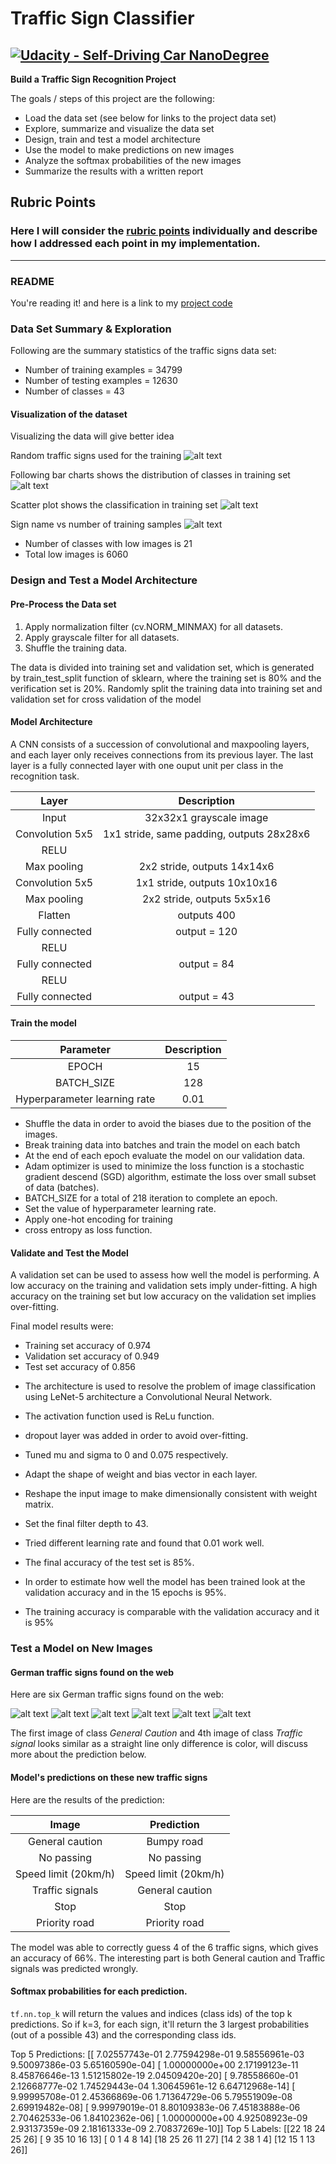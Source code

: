 # **Traffic Sign Classifier** 

[![Udacity - Self-Driving Car NanoDegree](https://s3.amazonaws.com/udacity-sdc/github/shield-carnd.svg)](http://www.udacity.com/drive)
---

**Build a Traffic Sign Recognition Project**

The goals / steps of this project are the following:
* Load the data set (see below for links to the project data set)
* Explore, summarize and visualize the data set
* Design, train and test a model architecture
* Use the model to make predictions on new images
* Analyze the softmax probabilities of the new images
* Summarize the results with a written report


[//]: # (Image References)

[image1]: ./Writeup/dataset_summary.png "dataset_summary"
[image2]: ./Writeup/class_distribution.png "Distribution"
[image3]: ./Writeup/class_scatter.png "Scatter"
[image4]: ./Writeup/class_histogram.png "Sign Name"
[image5]: ./traffic_signs_samples/image1.jpg "Traffic Sign 1"
[image6]: ./traffic_signs_samples/image2.jpg "Traffic Sign 2"
[image7]: ./traffic_signs_samples/image3.jpg "Traffic Sign 3"
[image8]: ./traffic_signs_samples/image4.jpg "Traffic Sign 4"
[image9]: ./traffic_signs_samples/image5.jpg "Traffic Sign 5"
[image10]: ./traffic_signs_samples/image6.jpg "Traffic Sign 6"

## Rubric Points
### Here I will consider the [rubric points](https://review.udacity.com/#!/rubrics/481/view) individually and describe how I addressed each point in my implementation.  

---
### README

You're reading it! and here is a link to my [project code](https://github.com/velsarav/Traffic-Sign-Classifier/Traffic_sign_classifier.ipynb)

### Data Set Summary & Exploration

Following are the summary statistics of the traffic signs data set:


* Number of training examples = 34799
* Number of testing examples = 12630
* Number of classes = 43

#### Visualization of the dataset

Visualizing the data will give better idea

Random traffic signs used for the training
![alt text][image1]

Following bar charts shows the distribution of classes in training set
![alt text][image2]

Scatter plot shows the classification in training set
![alt text][image3]

Sign name vs number of training samples
![alt text][image4]

* Number of classes with low images is 21
* Total low images is 6060

### Design and Test a Model Architecture

#### Pre-Process the Data set


1.  Apply normalization filter (cv.NORM_MINMAX) for all datasets.
2.  Apply grayscale filter for all datasets.
3.  Shuffle the training data.

The data is divided into training set and validation set, which is generated by train_test_split function of sklearn, where the training set is 80% and the verification set is 20%. Randomly split the training data into training set and validation set for cross validation of the model


#### Model Architecture

A CNN consists of a succession of convolutional and maxpooling layers, and each layer only receives connections from its previous layer. The last layer is a fully connected layer with one ouput unit per class in the recognition task.

| Layer         		|     Description	        					| 
|:---------------------:|:---------------------------------------------:| 
| Input         		| 32x32x1 grayscale image   					| 
| Convolution 5x5     	| 1x1 stride, same padding, outputs 28x28x6 	|
| RELU					|												|
| Max pooling	      	| 2x2 stride, outputs 14x14x6  				    |
| Convolution 5x5	    | 1x1 stride, outputs 10x10x16        		    |
| Max pooling	      	| 2x2 stride, outputs 5x5x16  				    |
| Flatten               | outputs 400                                   |
| Fully connected		| output = 120     								|
| RELU					|												|
| Fully connected		| output = 84     								|
| RELU					|												|
| Fully connected		| output = 43     								|

#### Train the model
| Parameter         	                |     Description	        					| 
|:-------------------------------------:|:---------------------------------------------:| 
| EPOCH         		                | 15 					                        | 
| BATCH_SIZE         	                | 128 					                        | 
| Hyperparameter learning rate         	| 0.01 					                        |

- Shuffle the data in order to avoid the biases due to the position of the images.
- Break training data into batches and train the model on each batch
- At the end of each epoch evaluate the model on our validation data.
- Adam optimizer is used to minimize the loss function is a stochastic gradient descend (SGD) algorithm, estimate the loss over small subset of data (batches).
- BATCH_SIZE for a total of 218 iteration to complete an epoch.
- Set the value of hyperparameter learning rate.
- Apply one-hot encoding for training
- cross entropy as loss function.

#### Validate and Test the Model


A validation set can be used to assess how well the model is performing. A low accuracy on the training and validation sets imply under-fitting. A high accuracy on the training set but low accuracy on the validation set implies over-fitting.

Final model results were:
* Training set accuracy of 0.974
* Validation set accuracy of 0.949
* Test set accuracy of 0.856


- The architecture is used to resolve the problem of image classification using LeNet-5 architecture a Convolutional Neural Network. 
- The activation function used is ReLu function. 
- dropout layer was added in order to avoid over-fitting. 
- Tuned mu and sigma to 0 and 0.075 respectively.
- Adapt the shape of weight and bias vector in each layer. 
- Reshape the input image to make dimensionally consistent with weight matrix. 
- Set the final filter depth to 43. 
- Tried different learning rate and found that 0.01 work well.

- The final accuracy of the test set is 85%. 
- In order to estimate how well the model has been trained look at the validation accuracy and in the 15 epochs is 95%. 
- The training accuracy is comparable with the validation accuracy and it is 95%
 

### Test a Model on New Images

#### German traffic signs found on the web 
Here are six German traffic signs found on the web:

![alt text][image5] ![alt text][image6] ![alt text][image7] 
![alt text][image8] ![alt text][image9] ![alt text][image10]

The first image of class *General Caution* and 4th image of class *Traffic signal* looks similar as a straight line only difference is color, will discuss more about the prediction below.

#### Model's predictions on these new traffic signs
Here are the results of the prediction:

| Image			        |     Prediction	        					| 
|:---------------------:|:---------------------------------------------:| 
| General caution      		| Bumpy road				| 
| No passing    			| No passing 										|
| Speed limit (20km/h)				| Speed limit (20km/h)											|
| Traffic signals	      		| General caution					 				|
| Stop			| Stop      							|
|Priority road		| Priority road				|


The model was able to correctly guess 4 of the 6 traffic signs, which gives an accuracy of 66%. The interesting part is both General caution and Traffic signals was predicted wrongly.

#### Softmax probabilities for each prediction.


`tf.nn.top_k` will return the values and indices (class ids) of the top k predictions. So if k=3, for each sign, it'll return the 3 largest probabilities (out of a possible 43) and the corresponding class ids.


Top 5 Predictions:
 [[  7.02557743e-01   2.77594298e-01   9.58556961e-03   9.50097386e-03
    5.65160590e-04]
 [  1.00000000e+00   2.17199123e-11   8.45876646e-13   1.51215802e-19
    2.04509420e-20]
 [  9.78558660e-01   2.12668777e-02   1.74529443e-04   1.30645961e-12
    6.64712968e-14]
 [  9.99995708e-01   2.45366869e-06   1.71364729e-06   5.79551909e-08
    2.69919482e-08]
 [  9.99979019e-01   8.80109383e-06   7.45183888e-06   2.70462533e-06
    1.84102362e-06]
 [  1.00000000e+00   4.92508923e-09   2.93137359e-09   2.18161333e-09
    2.70837269e-10]]
Top 5 Labels:
 [[22 18 24 25 26]
 [ 9 35 10 16 13]
 [ 0  1  4  8 14]
 [18 25 26 11 27]
 [14  2 38  1  4]
 [12 15  1 13 26]]



